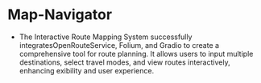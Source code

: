 # Map-Navigator
* The Interactive Route Mapping System successfully integratesOpenRouteService, Folium, and Gradio
 to create a comprehensive tool for route planning.
 It allows users to input multiple
 destinations, select travel modes, and view routes interactively, enhancing exibility and user experience.
